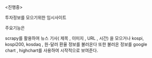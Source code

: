 <진행중>

투자정보를 모으기위한 임시사이트


주요기능은

scrapy를 활용하여 뉴스 기사(  제목 , 이미지 , URL , 시간) 을 모으거나 kospi, kospi200, kosdaq , 원-달러 환율 정보를 불러온다
또한 불러온 정보를 google chart , highchart를 사용하여 시작적으로 보여준다.
